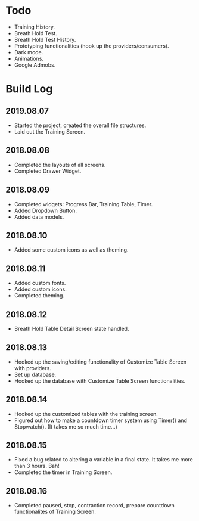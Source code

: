 # Todo
* Training History.
* Breath Hold Test.
* Breath Hold Test History.
* Prototyping functionalities (hook up the providers/consumers).
* Dark mode.
* Animations.
* Google Admobs.

# Build Log
## 2019.08.07
* Started the project, created the overall file structures.
* Laid out the Training Screen.

## 2018.08.08
* Completed the layouts of all screens.
* Completed Drawer Widget.

## 2018.08.09
* Completed widgets: Progress Bar, Training Table, Timer.
* Added Dropdown Button.
* Added data models.

## 2018.08.10
* Added some custom icons as well as theming.

## 2018.08.11
* Added custom fonts.
* Added custom icons.
* Completed theming.

## 2018.08.12
* Breath Hold Table Detail Screen state handled.

## 2018.08.13
* Hooked up the saving/editing functionality of Customize Table Screen with providers.
* Set up database.
* Hooked up the database with Customize Table Screen functionalities.

## 2018.08.14
* Hooked up the customized tables with the training screen.
* Figured out how to make a countdown timer system using Timer() and Stopwatch(). (It takes me so much time...)

## 2018.08.15
* Fixed a bug related to altering a variable in a final state. It takes me more than 3 hours. Bah!
* Completed the timer in Training Screen.

## 2018.08.16
* Completed paused, stop, contraction record, prepare countdown functionalites of Training Screen.